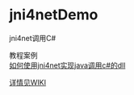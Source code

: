 # jni4netDemo
jni4net调用C#


教程案例  
[如何使用jni4net实现java调用c#的dll](https://www.jianshu.com/p/68c64845f87f)



[详情见WIKI](https://github.com/fanspaceshow/jni4netDemo/wiki)
